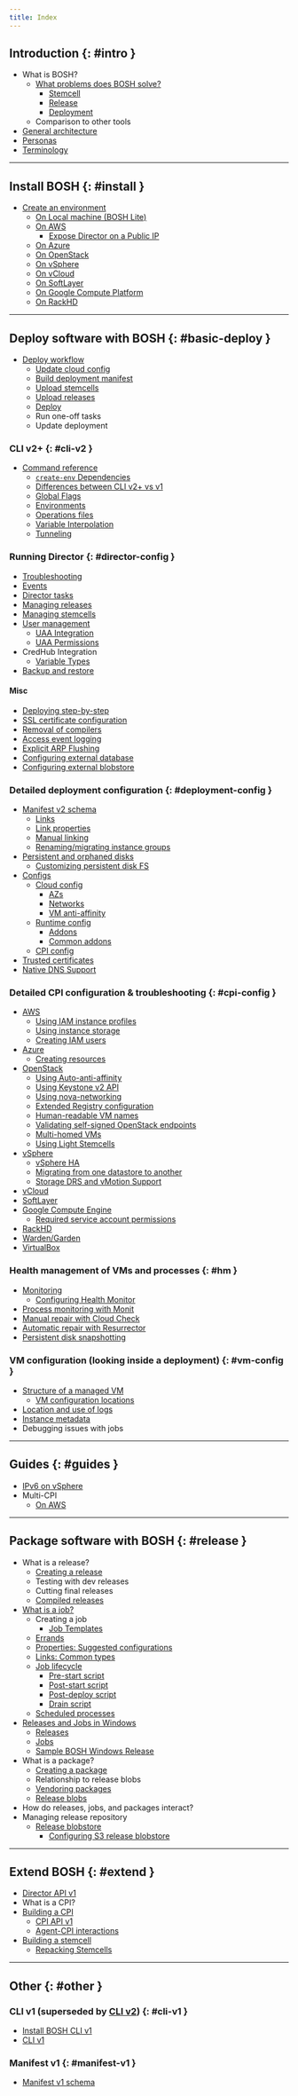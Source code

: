 ```yaml
---
title: Index
---
```


## Introduction {: #intro }

* What is BOSH?
    * [What problems does BOSH solve?](problems.md)
        * [Stemcell](stemcell.md)
        * [Release](release.md)
        * [Deployment](deployment.md)
    * Comparison to other tools
* [General architecture](bosh-components.md)
* [Personas](personas.md)
* [Terminology](terminology.md)

---
## Install BOSH {: #install }

* [Create an environment](init.md)
    * [On Local machine (BOSH Lite)](bosh-lite.md)
    * [On AWS](init-aws.md)
      * [Expose Director on a Public IP](init-external-ip.md)
    * [On Azure](init-azure.md)
    * [On OpenStack](init-openstack.md)
    * [On vSphere](init-vsphere.md)
    * [On vCloud](init-vcloud.md)
    * [On SoftLayer](init-softlayer.md)
    * [On Google Compute Platform](init-google.md)
    * [On RackHD](rackhd-cpi.md)

---
## Deploy software with BOSH {: #basic-deploy }

* [Deploy workflow](basic-workflow.md)
    * [Update cloud config](update-cloud-config.md)
    * [Build deployment manifest](deployment-basics.md)
    * [Upload stemcells](uploading-stemcells.md)
    * [Upload releases](uploading-releases.md)
    * [Deploy](deploying.md)
    * Run one-off tasks
    * Update deployment

### CLI v2+ {: #cli-v2 }

* [Command reference](cli-v2.md)
    * [`create-env` Dependencies](cli-env-deps.md)
    * [Differences between CLI v2+ vs v1](cli-v2-diff.md)
    * [Global Flags](cli-global-flags.md)
    * [Environments](cli-envs.md)
    * [Operations files](cli-ops-files.md)
    * [Variable Interpolation](cli-int.md)
    * [Tunneling](cli-tunnel.md)

### Running Director {: #director-config }

* [Troubleshooting](tips.md)
* [Events](events.md)
* [Director tasks](director-tasks.md)
* [Managing releases](managing-releases.md)
* [Managing stemcells](managing-stemcells.md)
* [User management](director-users.md)
    * [UAA Integration](director-users-uaa.md)
    * [UAA Permissions](director-users-uaa-perms.md)
* CredHub Integration
    * [Variable Types](variable-types.md)
* [Backup and restore](director-backup.md)

#### Misc

* [Deploying step-by-step](deploying-step-by-step.md)
* [SSL certificate configuration](director-certs.md)
* [Removal of compilers](remove-dev-tools.md)
* [Access event logging](director-access-events.md)
* [Explicit ARP Flushing](flush-arp.md)
* [Configuring external database](director-configure-db.md)
* [Configuring external blobstore](director-configure-blobstore.md)

### Detailed deployment configuration {: #deployment-config }

* [Manifest v2 schema](manifest-v2.md)
    * [Links](links.md)
    * [Link properties](links-properties.md)
    * [Manual linking](links-manual.md)
    * [Renaming/migrating instance groups](migrated-from.md)
* [Persistent and orphaned disks](persistent-disks.md)
    * [Customizing persistent disk FS](persistent-disk-fs.md)
* [Configs](configs.md)
  * [Cloud config](cloud-config.md)
      * [AZs](azs.md)
      * [Networks](networks.md)
      * [VM anti-affinity](vm-anti-affinity.md)
  * [Runtime config](runtime-config.md)
      * [Addons](runtime-config.md#addons)
      * [Common addons](addons-common.md)
  * [CPI config](cpi-config.md)
* [Trusted certificates](trusted-certs.md)
* [Native DNS Support](dns.md)

### Detailed CPI configuration & troubleshooting {: #cpi-config }

* [AWS](aws-cpi.md)
    * [Using IAM instance profiles](aws-iam-instance-profiles.md)
    * [Using instance storage](aws-instance-storage.md)
    * [Creating IAM users](aws-iam-users.md)
* [Azure](azure-cpi.md)
    * [Creating resources](azure-resources.md)
* [OpenStack](openstack-cpi.md)
    * [Using Auto-anti-affinity](openstack-auto-anti-affinity.md)
    * [Using Keystone v2 API](openstack-keystonev2.md)
    * [Using nova-networking](openstack-nova-networking.md)
    * [Extended Registry configuration](openstack-registry.md)
    * [Human-readable VM names](openstack-human-readable-vm-names.md)
    * [Validating self-signed OpenStack endpoints](openstack-self-signed-endpoints.md)
    * [Multi-homed VMs](openstack-multiple-networks.md)
    * [Using Light Stemcells](openstack-light-stemcells.md)
* [vSphere](vsphere-cpi.md)
    * [vSphere HA](vsphere-ha.md)
    * [Migrating from one datastore to another](vsphere-migrate-datastores.md)
    * [Storage DRS and vMotion Support](vsphere-vmotion-support.md)
* [vCloud](vcloud-cpi.md)
* [SoftLayer](softlayer-cpi.md)
* [Google Compute Engine](google-cpi.md)
    * [Required service account permissions](google-required-permissions.md)
* [RackHD](rackhd-cpi.md)
* [Warden/Garden](warden-cpi.md)
* [VirtualBox](virtualbox-cpi.md)

### Health management of VMs and processes {: #hm }

* [Monitoring](monitoring.md)
    * [Configuring Health Monitor](hm-config.md)
* [Process monitoring with Monit](vm-monit.md)
* [Manual repair with Cloud Check](cck.md)
* [Automatic repair with Resurrector](resurrector.md)
* [Persistent disk snapshotting](snapshots.md)

### VM configuration (looking inside a deployment) {: #vm-config }

* [Structure of a managed VM](vm-struct.md)
    * [VM configuration locations](vm-config.md)
* [Location and use of logs](job-logs.md)
* [Instance metadata](instance-metadata.md)
* Debugging issues with jobs

---
## Guides {: #guides }

* [IPv6 on vSphere](guide-ipv6-on-vsphere.md)
* Multi-CPI
  * [On AWS](guide-multi-cpi-aws.md)

---
## Package software with BOSH {: #release }

* What is a release?
    * [Creating a release](create-release.md)
    * Testing with dev releases
    * Cutting final releases
    * [Compiled releases](compiled-releases.md)
* [What is a job?](jobs.md)
    * Creating a job
        * [Job Templates](job-templates.md)
    * [Errands](errands.md)
    * [Properties: Suggested configurations](props-common.md)
    * [Links: Common types](links-common-types.md)
    * [Job lifecycle](job-lifecycle.md)
        * [Pre-start script](pre-start.md)
        * [Post-start script](post-start.md)
        * [Post-deploy script](post-deploy.md)
        * [Drain script](drain.md)
    * [Scheduled processes](scheduled-procs.md)
* [Releases and Jobs in Windows](windows.md)
    * [Releases](windows.md#releases)
    * [Jobs](windows.md#jobs)
    * [Sample BOSH Windows Release](windows-sample-release.md)
* What is a package?
    * [Creating a package](packages.md)
    * Relationship to release blobs
    * [Vendoring packages](package-vendoring.md)
    * [Release blobs](release-blobs.md)
* How do releases, jobs, and packages interact?
* Managing release repository
    * [Release blobstore](release-blobstore.md)
        * [Configuring S3 release blobstore](s3-release-blobstore.md)

---
## Extend BOSH {: #extend }

* [Director API v1](director-api-v1.md)
* What is a CPI?
* [Building a CPI](build-cpi.md)
    * [CPI API v1](cpi-api-v1.md)
    * [Agent-CPI interactions](agent-cpi-interactions.html)
* [Building a stemcell](build-stemcell.md)
    * [Repacking Stemcells](repack-stemcell.md)

---
## Other {: #other }

### CLI v1 (superseded by [CLI v2](#cli-v2)) {: #cli-v1 }

* [Install BOSH CLI v1](bosh-cli.md)
* [CLI v1](sysadmin-commands.md)

### Manifest v1 {: #manifest-v1 }

* [Manifest v1 schema](deployment-manifest.md)
